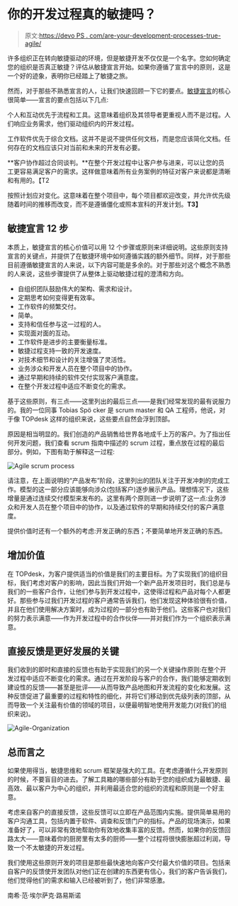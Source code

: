 # 你的开发过程真的敏捷吗？

> 原文:[https://devo PS . com/are-your-development-processes-true-agile/](https://devops.com/are-your-development-processes-truly-agile/)

许多组织正在转向敏捷驱动的环境，但是敏捷开发不仅仅是一个名字。您如何确定您的组织是否真正敏捷？评估从敏捷宣言开始。如果你遵循了宣言中的原则，这是一个好的迹象，表明你已经踏上了敏捷之旅。

然而，对于那些不熟悉宣言的人，让我们快速回顾一下它的要点。[敏捷宣言](http://agilemanifesto.org/)的核心很简单——宣言的要点包括以下几点:

个人和互动优先于流程和工具。这意味着组织及其领导者更重视人而不是过程。人们响应业务需求，他们驱动组织内的开发过程。

工作软件优先于综合文档。这并不是说不提供任何文档，而是您应该简化文档。任何存在的文档应该只对当前和未来的开发有必要。

**客户协作超过合同谈判。**在整个开发过程中让客户参与进来，可以让您的员工更容易满足客户的需求。这样做意味着所有业务案例的特征对客户来说都是清晰和有用的。【T2

按照计划应对变化。这意味着在整个项目中，每个项目都欢迎改变，并允许优先级随着时间的推移而改变，而不是遵循僵化或照本宣科的开发计划。**T3】**

## 敏捷宣言 12 步

本质上，敏捷宣言的核心价值可以用 12 个步骤或原则来详细说明。这些原则支持宣言的关键点，并提供了在敏捷环境中如何遵循实践的额外细节。同样，对于那些目前遵循敏捷宣言的人来说，以下内容可能是多余的。对于那些对这个概念不熟悉的人来说，这些步骤提供了从整体上驱动敏捷过程的澄清和方向。

*   自组织团队鼓励伟大的架构、需求和设计。
*   定期思考如何变得更有效率。
*   工作软件的频繁交付。
*   简单。
*   支持和信任参与这一过程的人。
*   实现面对面的互动。
*   工作软件是进步的主要衡量标准。
*   敏捷过程支持一致的开发速度。
*   对技术细节和设计的关注增强了灵活性。
*   业务涉众和开发人员在整个项目中的协作。
*   通过早期和持续的软件交付实现客户满意度。
*   在整个开发过程中适应不断变化的需求。

基于这些原则，有三点——这里列出的最后三点——是我们经常发现的最有说服力的。我的一位同事 Tobias Spö cker 是 scrum master 和 QA 工程师，他说，对于像 TOPdesk 这样的组织来说，这些要点自然会浮到顶部。

原因是相当明显的。我们创造的产品销售给世界各地成千上万的客户。为了指出任何开发问题，我们查看 scrum 指南中描述的 scrum 过程，重点放在过程的最后部分。例如，下图有助于解释这一过程:

![Agile scrum process](../Images/7e4eb3085edec67ce15a1ed37c85efba.png)

请注意，在上面说明的“产品发布”阶段，这里列出的团队关注于开发冲刺的完成工作。模型的这一部分应该能够向涉众(包括客户)逐步展示产品。理想情况下，这些增量是通过连续交付模型来发布的。这里有两个原则进一步说明了这一点:业务涉众和开发人员在整个项目中的协作，以及通过软件的早期和持续交付的客户满意度。

提供价值时还有一个额外的考虑:开发正确的东西；不要简单地开发正确的东西。

## 增加价值

在 TOPdesk，为客户提供适当的价值是我们的主要目标。为了实现我们的组织目标，我们考虑对客户的影响，因此当我们开始一个新产品开发项目时，我们总是与我们的一些客户合作，让他们参与到开发过程中，这使得过程和产品对每个人都更好。那些参与过我们开发过程的客户通常告诉我们，他们发现这种体验很有价值，并且在他们使用解决方案时，成为过程的一部分也有助于他们。这些客户也对我们的努力表示满意——作为开发过程中的合作伙伴——并对我们作为一个组织表示满意。

## 直接反馈是更好发展的关键

我们收到的即时和直接的反馈也有助于实现我们的另一个关键操作原则:在整个开发过程中适应不断变化的需求。通过在开发阶段与客户的合作，我们能够定期收到建设性的反馈——甚至是批评——从而导致产品地图和开发流程的变化和发展。这种反馈促进了最重要的过程和特性的细化，并将它们移动到优先级列表的顶部，从而导致一个关注最有价值的领域的项目，以便最明智地使用开发能力(对我们的组织来说)。

![Agile-Organization](../Images/893863dfdf8e2fb8579c15d73aaef621.png)

## 总而言之

如果使用得当，敏捷思维和 scrum 框架是强大的工具。在考虑遵循什么开发原则的时候，不要盲目的进去。了解工具箱的哪些部分有助于您的组织成为最敏捷、最高效、最以客户为中心的组织，并利用最适合您的组织的流程和原则是一个好主意。

考虑来自客户的直接反馈，这些反馈可以立即在产品范围内实施。提供简单易用的客户沟通工具，包括内置于软件、调查和反馈门户的指标。产品的现场演示，如果准备好了，可以非常有效地帮助你有效地收集丰富的反馈。然而，如果你的反馈回路太大——意味着你的厨房里有太多的厨师——整个过程将很快膨胀超过利润，导致一个不太敏捷的开发过程。

我们使用这些原则开发的项目是那些最快速地向客户交付最大价值的项目。包括来自客户的反馈使开发团队对他们正在创建的东西更有信心，我们的客户告诉我们，他们觉得他们的需求和输入已经被听到了，他们非常感激。

南希·范·埃尔萨克·路易斯诺